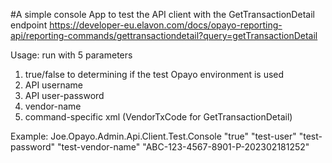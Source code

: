 
#A simple console App to test the API client with the GetTransactionDetail endpoint 
https://developer-eu.elavon.com/docs/opayo-reporting-api/reporting-commands/gettransactiondetail?query=getTransactionDetail

Usage: run with 5 parameters
1) true/false to determining if the test Opayo environment is used
2) API username
3) API user-password
4) vendor-name
5) command-specific xml (VendorTxCode for GetTransactionDetail)

Example: Joe.Opayo.Admin.Api.Client.Test.Console "true" "test-user" "test-password" "test-vendor-name" "<vendortxcode>ABC-123-4567-8901-P-202302181252</vendortxcode>"
